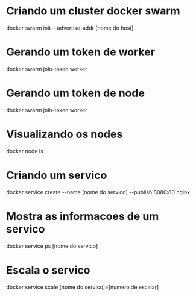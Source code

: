# Criando um cluster docker swarm
docker swarm init --advertise-addr [nome do host]

# Gerando um token de worker
docker swarm join-token worker

# Gerando um token de node
docker swarm join-token worker

# Visualizando os nodes
docker node ls

# Criando um servico
docker service create --name [nome do servico] --publish 8080:80 nginx

# Mostra as informacoes de um servico
docker service ps [nome do servico]

# Escala o servico
docker service scale [nome do servico]=[numero de escalar]
